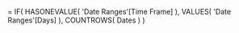 = IF( HASONEVALUE( 'Date Ranges'[Time Frame] ), VALUES( 'Date Ranges'[Days] ), COUNTROWS( Dates ) )
